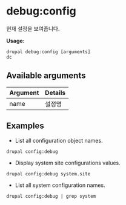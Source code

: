# debug:config
현재 설정을 보여줍니다.

**Usage:**
```
drupal debug:config [arguments]
dc
```

## Available arguments
Argument | Details
---------|-------------
name | 설정명

## Examples
* List all configuration object names.
```
drupal config:debug
```
* Display system site configurations values.
```
drupal config:debug system.site
```
* List all system configuration names.
```
drupal config:debug | grep system
```
